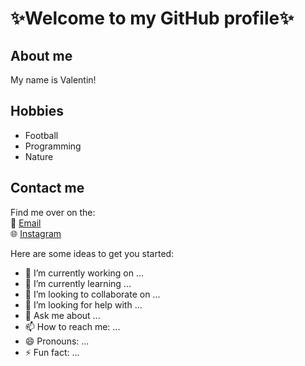 # ✨Welcome to my GitHub profile✨

## About me
My name is Valentin! 

## Hobbies
* Football
* Programming
* Nature

## Contact me
Find me over on the:\
📧 [Email]([valentinfuntakk@gmail.com](https://mail.google.com/mail/u/0/#inbox))\
🌐 [Instagram]()

Here are some ideas to get you started:

- 🔭 I’m currently working on ...
- 🌱 I’m currently learning ...
- 👯 I’m looking to collaborate on ...
- 🤔 I’m looking for help with ...
- 💬 Ask me about ...
- 📫 How to reach me: ...
- 😄 Pronouns: ...
- ⚡ Fun fact: ...

